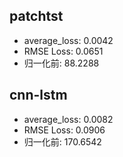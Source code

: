 


## patchtst

- average_loss: 0.0042
- RMSE Loss: 0.0651
- 归一化前: 88.2288



## cnn-lstm

- average_loss: 0.0082
- RMSE Loss: 0.0906
- 归一化前: 170.6542
